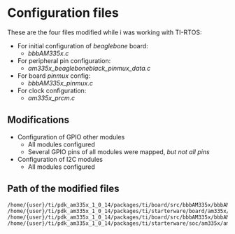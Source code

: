 # Configuration files

These are the four files modified while i was working with TI-RTOS:
* For initial configuration of *beaglebone* board:
	* *bbbAM335x.c*
* For peripheral pin configuration:
	* *am335x_beagleboneblack_pinmux_data.c*
* For board *pinmux* config: 
	* *bbbAM335x_pinmux.c*
* For clock configuration:
	* *am335x_prcm.c*

## Modifications

* Configuration of GPIO other modules 
	* All modules configured
	* Several GPIO pins of all modules were mapped, _but not all pins_
* Configuration of I2C modules
	* All modules configured

## Path of the modified files
```
/home/{user}/ti/pdk_am335x_1_0_14/packages/ti/board/src/bbbAM335x/bbbAM335x.c
/home/{user}/ti/pdk_am335x_1_0_14/packages/ti/starterware/board/am335x/am335x_beagleboneblack_pinmux_data.c
/home/{user}/ti/pdk_am335x_1_0_14/packages/ti/board/src/bbbAM335x/bbbAM335x_pinmux.c
/home/{user}/ti/pdk_am335x_1_0_14/packages/ti/starterware/soc/am335x/am335x_prcm.c
```